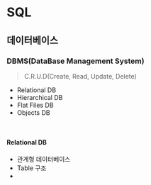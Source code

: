 # SQL

## 데이터베이스

### DBMS(DataBase Management System)

> C.R.U.D(Create, Read, Update, Delete)

* Relational DB
* Hierarchical DB
* Flat Files DB
* Objects DB

<br>

#### Relational DB

* 관계형 데이터베이스
* Table 구조
* 